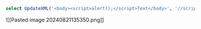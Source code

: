 ```sql
select UpdateXML('<body><script>alert();</script>Text</body>', '//script', '') as new_xml;
```
![[Pasted image 20240821135350.png]]

